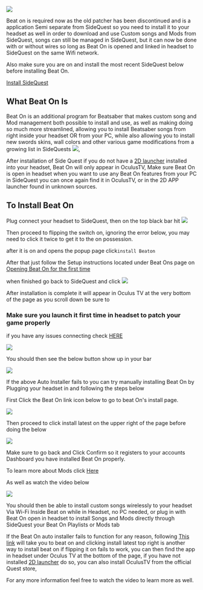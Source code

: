 ![](https://cdn.discordapp.com/attachments/608376262347587595/612334810072875166/Screenshot_993.png)

Beat on is required now as the old patcher has been discontinued and is a application Semi separate from SideQuest so you need to install it to your headset as well in order to download and use Custom songs and Mods from SideQuest, songs can still be managed in SideQuest, but it can now be done with or without wires so long as Beat On is opened and linked in headset to SideQuest on the same Wifi network.

Also make sure you are on and install the most recent SideQuest below before installing Beat On. 

[Install SideQuest](https://sidequestvr.com/#/download)

What Beat On Is
----
Beat On is an additional program for Beatsaber that makes custom song and Mod management both possible to install and use, as well as making doing so much more streamlined, allowing you to install Beatsaber songs from right inside your headset OR from your PC, while also allowing you to install new swords skins, wall colors and other various game modifications from a growing list in SideQuests [![](https://cdn.discordapp.com/attachments/608376262347587595/610263775584714773/Screenshot_1199.png)](https://sidequestvr.com/#/apps/4),

After installation of Side Quest if you do not have a [2D launcher](https://sidequestvr.com/#/app/199) installed into your headset, Beat On will only appear in OculusTV, Make sure Beat On is open in headset when you want to use any Beat On features from your PC in SideQuest you can once again find it in OculusTV, or in the 2D APP launcher found in unknown sources.


To Install Beat On
----
Plug connect your headset to SideQuest, then on the top black bar hit ![](https://cdn.discordapp.com/attachments/608376262347587595/608391608572051457/Screenshot_1076.png)

Then proceed to flipping the switch on, ignoring the error below, you may need to click it twice to get it to the on possession.
 
after it is on and opens the popup page click`install Beaton`

After that just follow the Setup instructions located under Beat Ons page on [Opening Beat On for the first time](https://sidequestvr.com/#/app/14) 

when finished go back to SideQuest and click ![](https://cdn.discordapp.com/attachments/608376262347587595/608391608572051457/Screenshot_1076.png)

After installation is complete it will appear in Oculus TV at the very bottom of the page as you scroll down be sure to 
### Make sure you launch it first time in headset to patch your game properly


if you have any issues connecting check [HERE](https://github.com/the-expanse/SideQuest/wiki/I-am-having-issues-Connecting-,-what-do-i-do%3F)

![](https://cdn.discordapp.com/attachments/608376262347587595/609093393183932446/Screenshot_1123.png)

You should then see the below button show up in your bar

![](https://cdn.discordapp.com/attachments/608376262347587595/608392290867871756/Screenshot_1077.png)


If the above Auto Installer fails to you can try manually installing Beat On by Plugging your headset in and following the steps below

First Click the Beat On link icon below to go to beat On's install page.

 [![](https://cdn.discordapp.com/attachments/608376262347587595/610258661109006347/Screenshot_1198.png)](https://sidequestvr.com/#/app/14)


Then proceed to click install latest on the upper right of the page before doing the below

![](https://cdn.discordapp.com/attachments/608376262347587595/608385232768335899/Screenshot_1072.png)


Make sure to go back and Click Confirm so it registers to your accounts Dashboard you have installed Beat On properly.




To learn more about Mods click [Here](https://github.com/the-expanse/SideQuest/wiki/About-Installing-Mods-and-songs-through-SideQuest)

As well as watch the video below

[![](https://cdn.discordapp.com/attachments/608376262347587595/610247583352487936/Screenshot_1191.png)](https://www.youtube.com/watch?v=CPDqrAQWruU&lc=z23ag5ginnfbsl3iq04t1aokgbh5kytwso3tjwfl30kmbk0h00410.1563913415218266) 

You should then be able to install custom songs wirelessly to your headset Via Wi-Fi Inside Beat on while in Headset, no PC needed, or plug in with Beat On open in headset to install Songs and Mods directly through SideQuest your Beat On Playlists or Mods tab


If the Beat On auto installer fails to function for any reason, following [This link](https://sidequestvr.com/#/app/14) will take you to beat on and clicking install latest top right is another way to install beat on if flipping it on fails to work, you can then find the app in headset under Oculus TV at the bottom of the page, if you have not installed [2D launcher](https://sidequestvr.com/#/app/199) do so, you can also install OculusTV from the official Quest store,

For any more information feel free to watch the video to learn more as well.